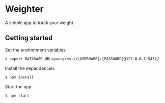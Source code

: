 # Weighter
A simple app to track your weight

## Getting started

Set the environment variables

```sh
$ export DATABASE_URL=postgres://{USERNAME}:{PASSWORD}@127.0.0.1:5432/{DATABASE_NAME}
```

Install the dependencies

```sh
$ npm install
```

Start the app

```sh
$ npm start
```
